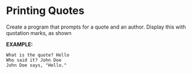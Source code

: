 # Printing Quotes

Create a program that prompts for a quote and an author. Display this with quotation marks, as shown  

**EXAMPLE:**

```
What is the quote? Hello
Who said it? John Doe
John Doe says, "Hello."
```
